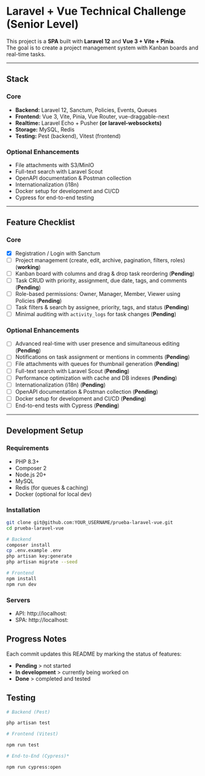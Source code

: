 # Laravel + Vue Technical Challenge (Senior Level)

This project is a **SPA** built with **Laravel 12** and **Vue 3 + Vite + Pinia**.  
The goal is to create a project management system with Kanban boards and real-time tasks.

---

## Stack

### Core
- **Backend:** Laravel 12, Sanctum, Policies, Events, Queues
- **Frontend:** Vue 3, Vite, Pinia, Vue Router, vue-draggable-next
- **Realtime:** Laravel Echo + Pusher **(or laravel-websockets)**
- **Storage:** MySQL, Redis
- **Testing:** Pest (backend), Vitest (frontend)

### Optional Enhancements
- File attachments with S3/MinIO
- Full-text search with Laravel Scout
- OpenAPI documentation & Postman collection
- Internationalization (i18n)
- Docker setup for development and CI/CD
- Cypress for end-to-end testing

---

## Feature Checklist

### Core
- [x] Registration / Login with Sanctum
- [ ] Project management (create, edit, archive, pagination, filters, roles) (**working**)
- [ ] Kanban board with columns and drag & drop task reordering (**Pending**)
- [ ] Task CRUD with priority, assignment, due date, tags, and comments (**Pending**)
- [ ] Role-based permissions: Owner, Manager, Member, Viewer using Policies (**Pending**)
- [ ] Task filters & search by assignee, priority, tags, and status (**Pending**)
- [ ] Minimal auditing with `activity_logs` for task changes (**Pending**)

### Optional Enhancements
- [ ] Advanced real-time with user presence and simultaneous editing (**Pending**)
- [ ] Notifications on task assignment or mentions in comments (**Pending**)
- [ ] File attachments with queues for thumbnail generation (**Pending**)
- [ ] Full-text search with Laravel Scout (**Pending**)
- [ ] Performance optimization with cache and DB indexes (**Pending**)
- [ ] Internationalization (i18n) (**Pending**)
- [ ] OpenAPI documentation & Postman collection (**Pending**)
- [ ] Docker setup for development and CI/CD (**Pending**)
- [ ] End-to-end tests with Cypress (**Pending**)

---

## Development Setup

### Requirements
- PHP 8.3+
- Composer 2
- Node.js 20+
- MySQL
- Redis (for queues & caching)
- Docker (optional for local dev)

### Installation
```bash
git clone git@github.com:YOUR_USERNAME/prueba-laravel-vue.git
cd prueba-laravel-vue

# Backend
composer install
cp .env.example .env
php artisan key:generate
php artisan migrate --seed

# Frontend
npm install
npm run dev
```

### Servers
- API: http://localhost:
- SPA: http://localhost:

## Progress Notes
Each commit updates this README by marking the status of features:
- **Pending** > not started
- **In development** > currently being worked on
- **Done** > completed and tested

## Testing
```bash
# Backend (Pest)

php artisan test

# Frontend (Vitest)

npm run test

# End-to-End (Cypress)*

npm run cypress:open
```